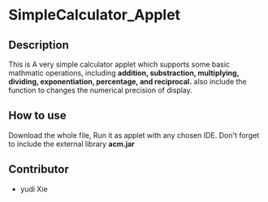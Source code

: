 # SimpleCalculator_Applet

## Description
This is A very simple calculator applet which supports some basic mathmatic operations, including **addition, substraction, 
multiplying, dividing, exponentiation, percentage, and reciprocal.** also include the function to changes the numerical
precision of display. 

## How to use
Download the whole file, Run it as applet with any chosen IDE. Don't forget to include the external library **acm.jar**

## Contributor
+ yudi Xie
